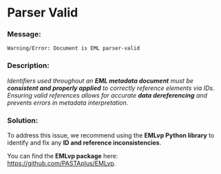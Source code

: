 # Parser Valid

### Message:

```
Warning/Error: Document is EML parser-valid
```

### Description:

_Identifiers used throughout an **EML metadata document** must be **consistent and properly applied** to correctly reference elements via IDs. Ensuring valid references allows for accurate **data dereferencing** and prevents errors in metadata interpretation._

### Solution:

To address this issue, we recommend using the **EMLvp Python library** to identify and fix any **ID and reference inconsistencies**.  

You can find the **EMLvp package** here: https://github.com/PASTAplus/EMLvp.
